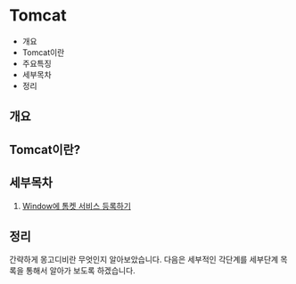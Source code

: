 # Tomcat

* 개요
* Tomcat이란
* 주요특징
* 세부목차
* 정리

## 개요


 
## Tomcat이란? 



## 세부목차

1. [Window에 톰켓 서비스 등록하기]()

## 정리    
간략하게 몽고디비란 무엇인지 알아보았습니다. 다음은 세부적인 각단계를 세부단계 목록을 통해서 알아가
보도록 하겠습니다.
